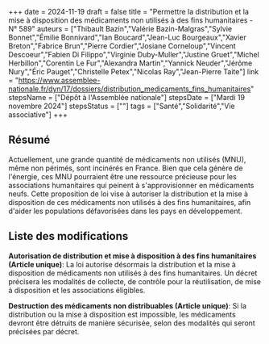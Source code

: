 +++
date = 2024-11-19
draft = false
title = "Permettre la distribution et la mise à disposition des médicaments non utilisés à des fins humanitaires - N° 589"
auteurs = ["Thibault Bazin","Valérie Bazin-Malgras","Sylvie Bonnet","Émilie Bonnivard","Ian Boucard","Jean-Luc Bourgeaux","Xavier Breton","Fabrice Brun","Pierre Cordier","Josiane Corneloup","Vincent Descoeur","Fabien Di Filippo","Virginie Duby-Muller","Justine Gruet","Michel Herbillon","Corentin Le Fur","Alexandra Martin","Yannick Neuder","Jérôme Nury","Éric Pauget","Christelle Petex","Nicolas Ray","Jean-Pierre Taite"]
link = "https://www.assemblee-nationale.fr/dyn/17/dossiers/distribution_medicaments_fins_humanitaires"
stepsName = ["Dépôt à l'Assemblée nationale"]
stepsDate = ["Mardi 19 novembre 2024"]
stepsStatus = [""]
tags = ["Santé","Solidarité","Vie associative"]
+++

## Résumé

Actuellement, une grande quantité de médicaments non utilisés (MNU), même non périmés, sont incinérés en France. Bien que cela génère de l'énergie, ces MNU pourraient être une ressource précieuse pour les associations humanitaires qui peinent à s'approvisionner en médicaments neufs. Cette proposition de loi vise à autoriser la distribution et la mise à disposition de ces médicaments non utilisés à des fins humanitaires, afin d'aider les populations défavorisées dans les pays en développement.

## Liste des modifications

**Autorisation de distribution et mise à disposition à des fins humanitaires (Article unique)**: La loi autorise désormais la distribution et la mise à disposition de médicaments non utilisés à des fins humanitaires. Un décret précisera les modalités de collecte, de contrôle pour la réutilisation, de mise à disposition et les associations éligibles.

**Destruction des médicaments non distribuables (Article unique)**: Si la distribution ou la mise à disposition est impossible, les médicaments devront être détruits de manière sécurisée, selon des modalités qui seront précisées par décret.

